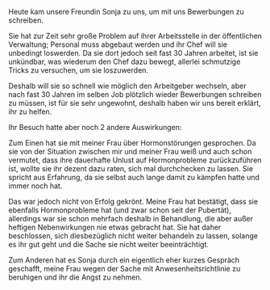 Heute kam unsere Freundin Sonja zu uns, um mit uns Bewerbungen zu schreiben.

Sie hat zur Zeit sehr große Problem auf ihrer Arbeitsstelle in der öffentlichen Verwaltung; Personal muss abgebaut werden und ihr Chef will sie unbedingt loswerden. Da sie dort jedoch seit fast 30 Jahren arbeitet, ist sie unkündbar, was wiederum den Chef dazu bewegt, allerlei schmutzige Tricks zu versuchen, um sie loszuwerden.

Deshalb will sie so schnell wie möglich den Arbeitgeber wechseln, aber nach fast 30 Jahren im selben Job plötzlich wieder Bewerbungen schreiben zu müssen, ist für sie sehr ungewohnt, deshalb haben wir uns bereit erklärt, ihr zu helfen.

Ihr Besuch hatte aber noch 2 andere Auswirkungen:

Zum Einen hat sie mit meiner Frau über Hormonstörungen gesprochen. Da sie von der Situation zwischen mir und meiner Frau weiß und auch schon vermutet, dass ihre dauerhafte Unlust auf Hormonprobleme zurückzuführen ist, wollte sie ihr dezent dazu raten, sich mal durchchecken zu lassen. Sie spricht aus Erfahrung, da sie selbst auch lange damit zu kämpfen hatte und immer noch hat.

Das war jedoch nicht von Erfolg gekrönt. Meine Frau hat bestätigt, dass sie ebenfalls Hormonprobleme hat (und zwar schon seit der Pubertät), allerdings war sie schon mehrfach deshalb in Behandlung, die aber außer heftigen Nebenwirkungen nie etwas gebracht hat. Sie hat daher beschlossen, sich diesbezüglich nicht weiter behandeln zu lassen, solange es ihr gut geht und die Sache sie nicht weiter beeinträchtigt.

Zum Anderen hat es Sonja durch ein eigentlich eher kurzes Gespräch geschafft, meine Frau wegen der Sache mit Anwesenheitsrichtlinie zu beruhigen und ihr die Angst zu nehmen.